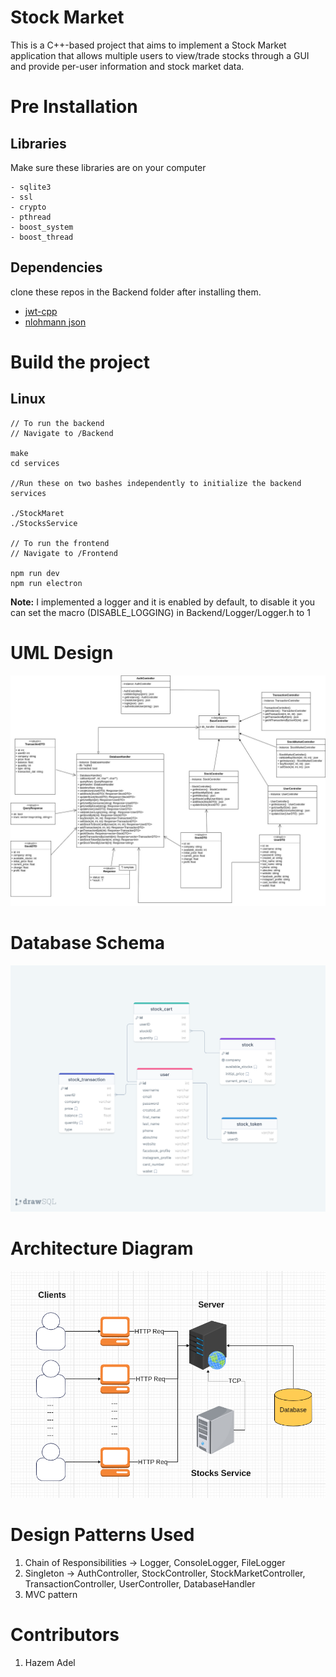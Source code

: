# Stock Market
This is a C++-based project that aims to implement a Stock Market application that allows multiple users to view/trade stocks through a GUI and provide per-user information and stock market data.

# Pre Installation
## Libraries
Make sure these libraries are on your computer
```
- sqlite3
- ssl
- crypto
- pthread
- boost_system
- boost_thread
```
## Dependencies
clone these repos in the Backend folder after installing them.
- [jwt-cpp](https://github.com/Thalhammer/jwt-cpp)
- [nlohmann json](https://github.com/nlohmann/json)



# Build the project

## Linux
```command
// To run the backend
// Navigate to /Backend

make
cd services

//Run these on two bashes independently to initialize the backend services

./StockMaret
./StocksService

// To run the frontend
// Navigate to /Frontend

npm run dev
npm run electron
```

**Note:** I implemented a logger and it is enabled by default, to disable it you can set the macro (DISABLE_LOGGING) in Backend/Logger/Logger.h to 1
  

# UML Design
![Stock Market](Design%20System/Stock%20Market.jpg)

# Database Schema
![Database Schema](Design%20System/Database%20Schema.png)

# Architecture Diagram
![Architecture Diagram](Design%20System/Architecture%20Diagram.png)

# Design Patterns Used
1. Chain of Responsibilities -> Logger, ConsoleLogger, FileLogger
2. Singleton -> AuthController, StockController, StockMarketController, TransactionController, UserController, DatabaseHandler
3. MVC pattern

# Contributors
1. Hazem Adel



